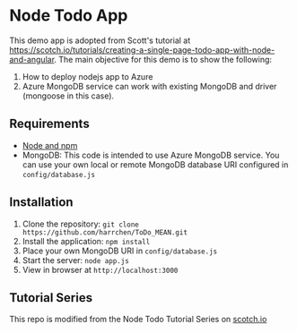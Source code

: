 # Node Todo App

This demo app is adopted from Scott's tutorial at https://scotch.io/tutorials/creating-a-single-page-todo-app-with-node-and-angular.  The main objective for this demo is to show the following:
1. How to deploy nodejs app to Azure 
2. Azure MongoDB service can work with existing MongoDB and driver (mongoose in this case).


## Requirements

- [Node and npm](http://nodejs.org)
- MongoDB: This code is intended to use Azure MongoDB service.  You can use your own local or remote MongoDB database URI configured in `config/database.js`

## Installation
1. Clone the repository: `git clone https://github.com/harrchen/ToDo_MEAN.git`
2. Install the application: `npm install`
3. Place your own MongoDB URI in `config/database.js`
3. Start the server: `node app.js`
4. View in browser at `http://localhost:3000`

## Tutorial Series

This repo is modified from the Node Todo Tutorial Series on [scotch.io](http://scotch.io)


